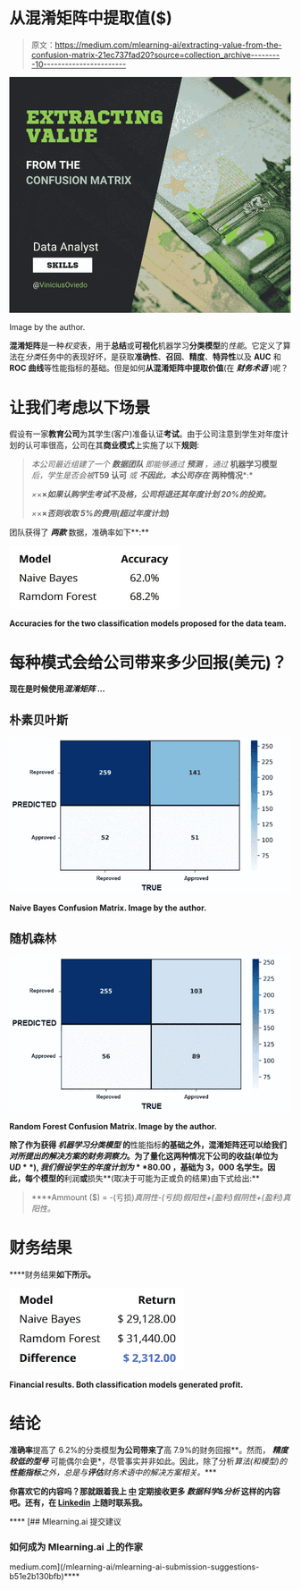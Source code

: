 # 从混淆矩阵中提取值($)

> 原文：<https://medium.com/mlearning-ai/extracting-value-from-the-confusion-matrix-21ec737fad20?source=collection_archive---------10----------------------->

![](img/94de31431fc71ce933436198daff4f02.png)

Image by the author.

**混淆矩阵**是一种*权变*表，用于**总结**或**可视化**机器学习**分类模型**的*性能*。它定义了算法在*分类*任务中的表现好坏，是获取**准确性**、**召回**、**精度**、**特异性**以及 **AUC** 和 **ROC 曲线**等性能指标的基础。但是如何**从混淆矩阵中提取价值**(在 ***财务术语*** )呢？

# 让我们考虑以下场景

假设有一家**教育公司**为其学生(客户)准备认证**考试**。由于公司注意到学生对年度计划的认可率很高，公司在其**商业模式**上实施了以下**规则**:

> *本公司最近组建了一个* ***数据团队*** *即能够通过* ***预测*** *，通过* **机器学习模型** *后，学生是否会被***T59 认可** *或 ***不*因此，本公司存在*** **两种情况***:*
> 
> *×*×**×*如果认购学生考试不及格，公司将退还其年度计划 20%的投资。***
> 
> *×*×**×*否则收取 5%的费用(超过年度计划)***

团队获得了 ***两款*** 数据，准确率如下**:**

**![](img/356ce73c576300a41e49b065b1ca7ed4.png)**

****Accuracies** for the two **classification models** proposed for the data team.**

# **每种模式会给公司带来多少回报(美元)？**

**现在是时候使用*混淆矩阵* …**

## **朴素贝叶斯**

**![](img/ab9b59ec2b82892df832cfc178b9e4d9.png)**

**Naive Bayes Confusion Matrix. Image by the author.**

## **随机森林**

**![](img/f51bddb166f77fb6ba6d6a33445bfd2f.png)**

**Random Forest Confusion Matrix. Image by the author.**

**除了作为获得 ***机器学习分类模型*** 的**性能指标**的基础之外，**混淆矩阵**还可以给我们*对所提出的解决方案的财务洞察力*。为了量化这两种情况下公司的收益(单位为 **U$D** ),我们假设学生的年度计划为 **$80.00** ，基础为 **3，000 名学生**。因此，每个模型的**利润**或**损失**(取决于可能为正或负的结果)由下式给出:**

> ****Ammount ($) = -(亏损)*真阴性-(亏损)*假阳性+(盈利)*假阴性+(盈利)*真阳性。****

# ****财务结果****

****财务结果**如下所示。**

**![](img/8a3d181f3418689f23f1f81c442d6f14.png)**

****Financial results**. Both classification models generated **profit**.**

# **结论**

**准确率**提高了 6.2%的分类模型**为公司带来了**高 7.9%的财务回报**。然而， ***精度较低的型号*** 可能偶尔会更*，尽管事实并非如此。因此，除了分析*算法(和模型)的**性能指标**之外，总是与**评估**财务术语中的解决方案相关。****

****你喜欢它的内容吗？那就跟着我上 [**中**](/@vo.freelancer5) 定期接收更多 ***数据科学&分析*** 这样的内容吧。还有，在 [**Linkedin**](http://www.linkedin.com/in/vinicius-oviedo) 上随时联系我。****

****[](/mlearning-ai/mlearning-ai-submission-suggestions-b51e2b130bfb) [## Mlearning.ai 提交建议

### 如何成为 Mlearning.ai 上的作家

medium.com](/mlearning-ai/mlearning-ai-submission-suggestions-b51e2b130bfb)****